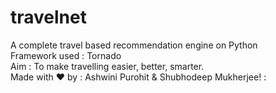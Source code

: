 # travelnet
A complete travel based recommendation engine on Python<br>
Framework used : Tornado<br>
Aim : To make travelling easier, better, smarter.<br>
Made with ❤ by : Ashwini  Purohit & Shubhodeep Mukherjee! :<br>
